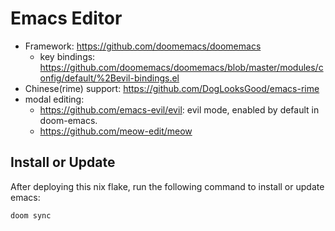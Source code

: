 # Emacs Editor

- Framework: <https://github.com/doomemacs/doomemacs>
    - key bindings: <https://github.com/doomemacs/doomemacs/blob/master/modules/config/default/%2Bevil-bindings.el>
- Chinese(rime) support: <https://github.com/DogLooksGood/emacs-rime>
- modal editing:
    - <https://github.com/emacs-evil/evil>: evil mode, enabled by default in doom-emacs.
    - <https://github.com/meow-edit/meow>

## Install or Update

After deploying this nix flake, run the following command to install or update emacs:

```bash
doom sync
```

